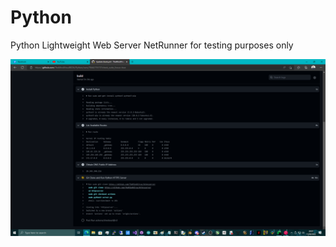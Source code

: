 # Python
Python Lightweight Web Server NetRunner for testing purposes only

![screenshot](/screenshot.png)
